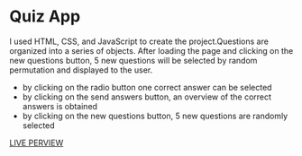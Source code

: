 <h1>Quiz App</h1>
<p>I used HTML, CSS, and JavaScript to create the project.Questions are organized into a series of objects. After loading the page and clicking on the new questions button, 5  new questions will be selected by random permutation and displayed to the user.</p>
<ul>
<li>by
clicking on the radio button one correct answer can be selected</li>
<li>by clicking
on the send answers button, an overview of the correct answers is
obtained</li>
<li>by clicking on the new questions button, 5 new questions are
randomly selected</li>
</ul>
<a href="">LIVE PERVIEW</a>
